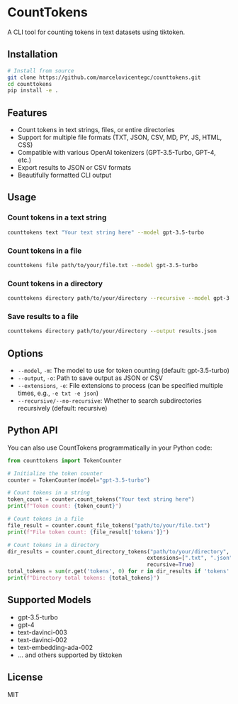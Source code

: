 # CountTokens

A CLI tool for counting tokens in text datasets using tiktoken.

## Installation

```bash
# Install from source
git clone https://github.com/marcelovicentegc/counttokens.git
cd counttokens
pip install -e .
```

## Features

- Count tokens in text strings, files, or entire directories
- Support for multiple file formats (TXT, JSON, CSV, MD, PY, JS, HTML, CSS)
- Compatible with various OpenAI tokenizers (GPT-3.5-Turbo, GPT-4, etc.)
- Export results to JSON or CSV formats
- Beautifully formatted CLI output

## Usage

### Count tokens in a text string

```bash
counttokens text "Your text string here" --model gpt-3.5-turbo
```

### Count tokens in a file

```bash
counttokens file path/to/your/file.txt --model gpt-3.5-turbo
```

### Count tokens in a directory

```bash
counttokens directory path/to/your/directory --recursive --model gpt-3.5-turbo --extensions txt json
```

### Save results to a file

```bash
counttokens directory path/to/your/directory --output results.json
```

## Options

- `--model`, `-m`: The model to use for token counting (default: gpt-3.5-turbo)
- `--output`, `-o`: Path to save output as JSON or CSV
- `--extensions`, `-e`: File extensions to process (can be specified multiple times, e.g., `-e txt -e json`)
- `--recursive/--no-recursive`: Whether to search subdirectories recursively (default: recursive)

## Python API

You can also use CountTokens programmatically in your Python code:

```python
from counttokens import TokenCounter

# Initialize the token counter
counter = TokenCounter(model="gpt-3.5-turbo")

# Count tokens in a string
token_count = counter.count_tokens("Your text string here")
print(f"Token count: {token_count}")

# Count tokens in a file
file_result = counter.count_file_tokens("path/to/your/file.txt")
print(f"File token count: {file_result['tokens']}")

# Count tokens in a directory
dir_results = counter.count_directory_tokens("path/to/your/directory", 
                                            extensions=[".txt", ".json"], 
                                            recursive=True)
total_tokens = sum(r.get('tokens', 0) for r in dir_results if 'tokens' in r)
print(f"Directory total tokens: {total_tokens}")
```

## Supported Models

- gpt-3.5-turbo
- gpt-4
- text-davinci-003
- text-davinci-002
- text-embedding-ada-002
- ... and others supported by tiktoken

## License

MIT